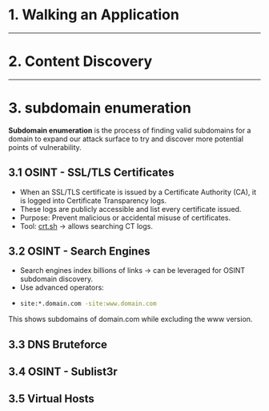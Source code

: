 # 1. Walking an Application #

---

# 2. Content Discovery #

---

# 3. subdomain enumeration #
**Subdomain enumeration** is the process of finding valid subdomains for a domain to expand our attack surface to try and discover more potential points of vulnerability.
## 3.1 OSINT - SSL/TLS Certificates ##
- When an SSL/TLS certificate is issued by a Certificate Authority (CA), it is logged into Certificate Transparency logs.
- These logs are publicly accessible and list every certificate issued.
- Purpose: Prevent malicious or accidental misuse of certificates.
- Tool: [crt.sh](https://crt.sh) → allows searching CT logs.
## 3.2 OSINT - Search Engines ##
- Search engines index billions of links → can be leveraged for OSINT subdomain discovery.
- Use advanced operators:
- ```bash
  site:*.domain.com -site:www.domain.com
This shows subdomains of domain.com while excluding the www version.
## 3.3 DNS Bruteforce ##
## 3.4 OSINT - Sublist3r ##
## 3.5 Virtual Hosts ##
